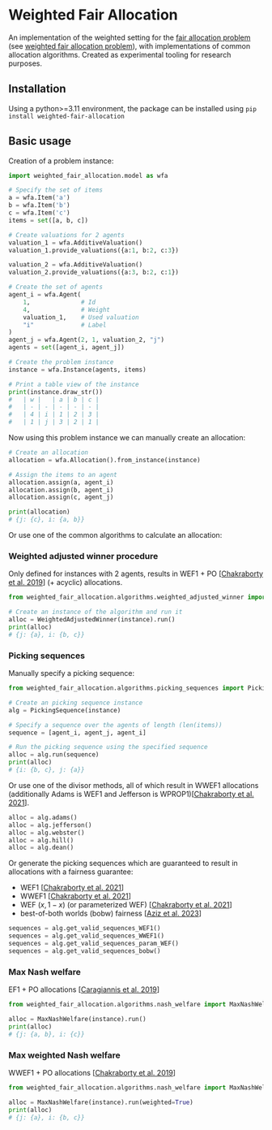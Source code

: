 # Weighted Fair Allocation

An implementation of the weighted setting for the [fair allocation problem](https://en.wikipedia.org/wiki/Fair_item_allocation) (see [weighted fair allocation problem](https://www.sciencedirect.com/science/article/pii/S0020019024000498)), with implementations of common allocation algorithms. Created as experimental tooling for research purposes.

## Installation

Using a python>=3.11 environment, the package can be installed using
``pip install weighted-fair-allocation``

## Basic usage
Creation of a problem instance:
```py
import weighted_fair_allocation.model as wfa

# Specify the set of items
a = wfa.Item('a')
b = wfa.Item('b')
c = wfa.Item('c')
items = set([a, b, c])

# Create valuations for 2 agents
valuation_1 = wfa.AdditiveValuation()
valuation_1.provide_valuations({a:1, b:2, c:3})

valuation_2 = wfa.AdditiveValuation()
valuation_2.provide_valuations({a:3, b:2, c:1})

# Create the set of agents
agent_i = wfa.Agent(
    1,              # Id 
    4,              # Weight
    valuation_1,    # Used valuation
    "i"             # Label
)
agent_j = wfa.Agent(2, 1, valuation_2, "j")
agents = set([agent_i, agent_j])

# Create the problem instance
instance = wfa.Instance(agents, items)

# Print a table view of the instance
print(instance.draw_str())
#   | w |   | a | b | c |                                                    
#   | - | - | - | - | - |
#   | 4 | i | 1 | 2 | 3 |
#   | 1 | j | 3 | 2 | 1 |
```

Now using this problem instance we can manually create an allocation:

```python
# Create an allocation
allocation = wfa.Allocation().from_instance(instance)

# Assign the items to an agent
allocation.assign(a, agent_i)
allocation.assign(b, agent_i)
allocation.assign(c, agent_j)

print(allocation)
# {j: {c}, i: {a, b}}
```

Or use one of the common algorithms to calculate an allocation:
### Weighted adjusted winner procedure
Only defined for instances with 2 agents, results in WEF1 + PO [[Chakraborty et al. 2019](https://arxiv.org/abs/1909.10502)] (+ acyclic) allocations.

```python
from weighted_fair_allocation.algorithms.weighted_adjusted_winner import WeightedAdjustedWinner

# Create an instance of the algorithm and run it
alloc = WeightedAdjustedWinner(instance).run()
print(alloc)
# {j: {a}, i: {b, c}}
```

### Picking sequences
Manually specify a picking sequence:

```python
from weighted_fair_allocation.algorithms.picking_sequences import PickingSequence

# Create an picking sequence instance
alg = PickingSequence(instance)

# Specify a sequence over the agents of length (len(items))
sequence = [agent_i, agent_j, agent_i]

# Run the picking sequence using the specified sequence
alloc = alg.run(sequence)
print(alloc)
# {i: {b, c}, j: {a}}
```

Or use one of the divisor methods, all of which result in WWEF1 allocations (additionally Adams is WEF1 and Jefferson is WPROP1)[[Chakraborty et al. 2021](https://arxiv.org/abs/2104.14347)].

```python
alloc = alg.adams()
alloc = alg.jefferson()
alloc = alg.webster()
alloc = alg.hill()
alloc = alg.dean()
```

Or generate the picking sequences which are guaranteed to result in allocations with a fairness guarantee:
- WEF1 [[Chakraborty et al. 2021](https://arxiv.org/abs/2104.14347)]
- WWEF1 [[Chakraborty et al. 2021](https://arxiv.org/abs/2104.14347)]
- WEF $(x, 1-x)$ (or parameterized WEF) [[Chakraborty et al. 2021](https://arxiv.org/abs/2112.04166)]
- best-of-both worlds (bobw) fairness [[Aziz et al. 2023](https://www.cs.toronto.edu/~emicha/papers/wbobw.pdf)]

```python
sequences = alg.get_valid_sequences_WEF1()
sequences = alg.get_valid_sequences_WWEF1()
sequences = alg.get_valid_sequences_param_WEF()
sequences = alg.get_valid_sequences_bobw()
```

### Max Nash welfare
EF1 + PO allocations [[Caragiannis et al. 2019](https://dl.acm.org/doi/10.1145/3355902)]
```python
from weighted_fair_allocation.algorithms.nash_welfare import MaxNashWelfare

alloc = MaxNashWelfare(instance).run()
print(alloc)
# {j: {a, b}, i: {c}}
```

### Max weighted Nash welfare
WWEF1 + PO allocations [[Chakraborty et al. 2019](https://arxiv.org/abs/1909.10502)]
```python
from weighted_fair_allocation.algorithms.nash_welfare import MaxNashWelfare

alloc = MaxNashWelfare(instance).run(weighted=True)
print(alloc)
# {j: {a}, i: {b, c}}
```